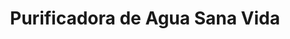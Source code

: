 ---
title: "Purificadora de Agua Sana Vida"
url: /san-miguel-petapa/purificadora-de-agua-sana-vida/
shop: agua
---